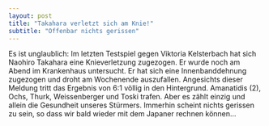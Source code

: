 ```yaml
---
layout: post
title: "Takahara verletzt sich am Knie!"
subtitle: "Offenbar nichts gerissen"
---
```


Es ist unglaublich: Im letzten Testspiel gegen Viktoria Kelsterbach hat sich Naohiro Takahara eine Knieverletzung zugezogen. Er wurde noch am Abend im Krankenhaus untersucht. Er hat sich eine Innenbanddehnung zugezogen und droht am Wochenende auszufallen. Angesichts dieser Meldung tritt das Ergebnis von 6:1 völlig in den Hintergrund. Amanatidis (2), Ochs, Thurk, Weissenberger und Toski trafen. Aber es zählt einzig und allein die Gesundheit unseres Stürmers. Immerhin scheint nichts gerissen zu sein, so dass wir bald wieder mit dem Japaner rechnen können...


